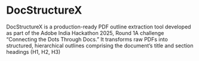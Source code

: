 # DocStructureX
DocStructureX is a production-ready PDF outline extraction tool developed as part of the Adobe India Hackathon 2025, Round 1A challenge “Connecting the Dots Through Docs.” It transforms raw PDFs into structured, hierarchical outlines comprising the document’s title and section headings (H1, H2, H3)
